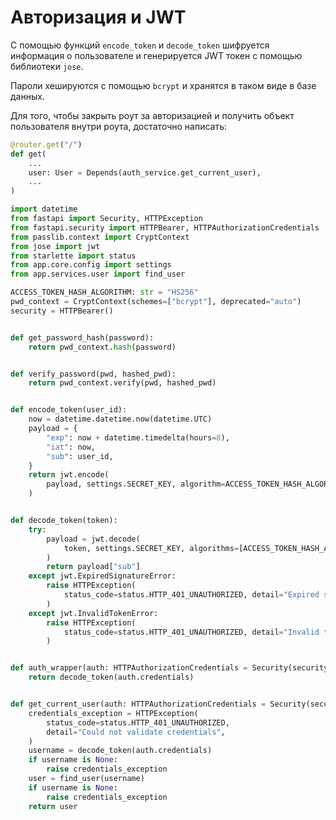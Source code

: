 # Авторизация и JWT

С помощью функций `encode_token` и `decode_token` шифруется информация о пользователе и генерируется JWT токен с помощью библиотеки `jose`.

Пароли хешируются с помощью `bcrypt` и хранятся в таком виде в базе данных.

Для того, чтобы закрыть роут за авторизацией и получить объект пользователя внутри роута, достаточно написать:

```Python
@router.get("/")
def get(
    ...
    user: User = Depends(auth_service.get_current_user),
    ...
)
```

```Python title="services/auth.py"
import datetime
from fastapi import Security, HTTPException
from fastapi.security import HTTPBearer, HTTPAuthorizationCredentials
from passlib.context import CryptContext
from jose import jwt
from starlette import status
from app.core.config import settings
from app.services.user import find_user

ACCESS_TOKEN_HASH_ALGORITHM: str = "HS256"
pwd_context = CryptContext(schemes=["bcrypt"], deprecated="auto")
security = HTTPBearer()


def get_password_hash(password):
    return pwd_context.hash(password)


def verify_password(pwd, hashed_pwd):
    return pwd_context.verify(pwd, hashed_pwd)


def encode_token(user_id):
    now = datetime.datetime.now(datetime.UTC)
    payload = {
        "exp": now + datetime.timedelta(hours=8),
        "iat": now,
        "sub": user_id,
    }
    return jwt.encode(
        payload, settings.SECRET_KEY, algorithm=ACCESS_TOKEN_HASH_ALGORITHM
    )


def decode_token(token):
    try:
        payload = jwt.decode(
            token, settings.SECRET_KEY, algorithms=[ACCESS_TOKEN_HASH_ALGORITHM]
        )
        return payload["sub"]
    except jwt.ExpiredSignatureError:
        raise HTTPException(
            status_code=status.HTTP_401_UNAUTHORIZED, detail="Expired signature"
        )
    except jwt.InvalidTokenError:
        raise HTTPException(
            status_code=status.HTTP_401_UNAUTHORIZED, detail="Invalid token"
        )


def auth_wrapper(auth: HTTPAuthorizationCredentials = Security(security)):
    return decode_token(auth.credentials)


def get_current_user(auth: HTTPAuthorizationCredentials = Security(security)):
    credentials_exception = HTTPException(
        status_code=status.HTTP_401_UNAUTHORIZED,
        detail="Could not validate credentials",
    )
    username = decode_token(auth.credentials)
    if username is None:
        raise credentials_exception
    user = find_user(username)
    if username is None:
        raise credentials_exception
    return user
```